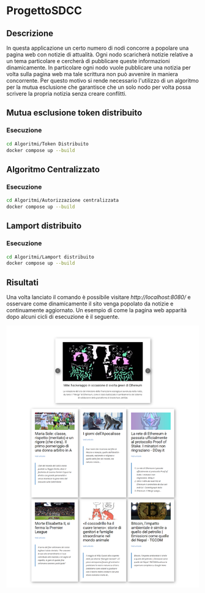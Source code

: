 # ProgettoSDCC

## Descrizione

In questa applicazione un certo numero di nodi concorre a popolare una pagina web con notizie di attualità. Ogni nodo scaricherà notizie relative a un tema particolare
e cercherà di pubblicare queste informazioni dinamicamente. In particolare ogni nodo vuole pubblicare una notizia per volta sulla pagina web ma tale scrittura non può avvenire in maniera concorrente. 
Per questo motivo si rende necessario l'utilizzo di un algoritmo per la mutua esclusione che garantisce che un solo nodo per volta possa scrivere la propria notizia senza creare conflitti.

## Mutua esclusione token distribuito

### Esecuzione

```bash
cd Algoritmi/Token Distribuito
docker compose up --build
```

## Algoritmo Centralizzato

### Esecuzione

```bash
cd Algoritmi/Autorizzazione centralizzata
docker compose up --build
```

## Lamport distribuito

### Esecuzione

```bash
cd Algoritmi/Lamport distribuito
docker compose up --build
```

## Risultati

Una volta lanciato il comando è possibile visitare _http://localhost:8080/_ e osservare come dinamicamente il sito venga popolato da notizie e continuamente aggiornato.
Un esempio di come la pagina web apparità dopo alcuni cicli di esecuzione è il seguente.

![](https://github.com/lucaFiscariello/ProgettoSDCC/blob/d50dfb2d1db19d22de57083bbabfbcc742b5fd7e/Token%20distribuito/WebServer/webSite/template.png)
